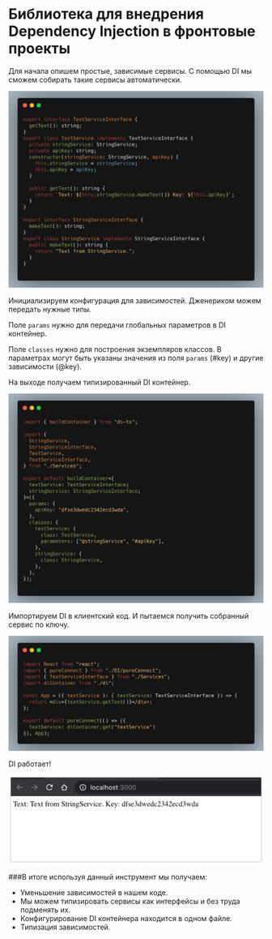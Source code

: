 # Библиотека для внедрения Dependency Injection в фронтовые проекты

Для начала опишем простые, зависимые сервисы. C помощью DI мы сможем собирать такие сервисы автоматически.

![](publicaion/images/2.png)

Инициализируем конфигурация для зависимостей.
Дженериком можем передать нужные типы.

Поле `params` нужно для передачи глобальных параметров в DI контейнер.

Поле `classes` нужно для построения экземпляров классов. 
В параметрах могут быть указаны значения из поля `params` (#key) и другие зависимоcти (@key).

На выходе получаем типизированный DI контейнер.

![](publicaion/images/1.png)

Импортируем DI в клиентский код. И пытаемся получить собранный сервис по ключу.

![](publicaion/images/3.png)

DI работает! 

![](publicaion/images/4.jpg)

###В итоге используя данный инструмент мы получаем:
 - Уменьшение зависимостей в нашем коде. 
 - Мы можем типизировать сервисы как интерфейсы и без труда подменять их.
 - Конфигурирование DI контейнера находится в одном файле.
 - Типизация зависимостей.
